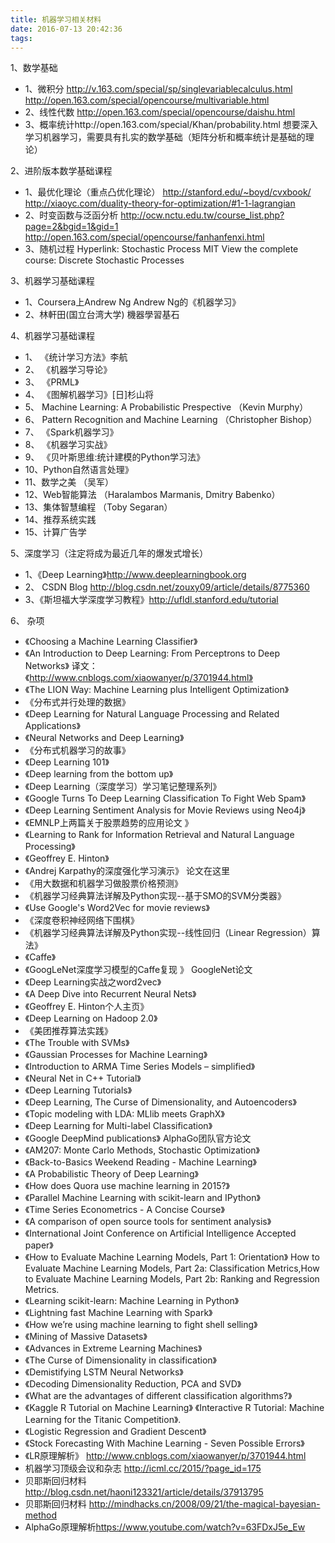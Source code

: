 ```yaml
---
title: 机器学习相关材料
date: 2016-07-13 20:42:36
tags:
---
```



1、数学基础
- 1、微积分 http://v.163.com/special/sp/singlevariablecalculus.html  http://open.163.com/special/opencourse/multivariable.html
- 2、线性代数 http://open.163.com/special/opencourse/daishu.html
- 3、概率统计http://open.163.com/special/Khan/probability.html
想要深入学习机器学习，需要具有扎实的数学基础（矩阵分析和概率统计是基础的理论）

2、进阶版本数学基础课程
- 1、最优化理论（重点凸优化理论）  http://stanford.edu/~boyd/cvxbook/   http://xiaoyc.com/duality-theory-for-optimization/#1-1-lagrangian
- 2、时变函数与泛函分析 http://ocw.nctu.edu.tw/course_list.php?page=2&bgid=1&gid=1  http://open.163.com/special/opencourse/fanhanfenxi.html
- 3、随机过程 Hyperlink: Stochastic Process MIT View the complete course: Discrete Stochastic Processes

3、机器学习基础课程
- 1、Coursera上Andrew Ng Andrew Ng的《机器学习》
- 2、林軒田(国立台湾大学) 機器學習基石

4、机器学习基础课程
- 1、 《统计学习方法》李航
- 2、 《机器学习导论》
- 3、 《PRML》
- 4、 《图解机器学习》[日]杉山将
- 5、   Machine Learning: A Probabilistic Prespective （Kevin Murphy）
- 6、   Pattern Recognition and Machine Learning （Christopher Bishop）
- 7、 《Spark机器学习》
- 8、 《机器学习实战》
- 9、 《贝叶斯思维:统计建模的Python学习法》
- 10、Python自然语言处理》
- 11、数学之美 （吴军）
- 12、Web智能算法 （Haralambos Marmanis, Dmitry Babenko）
- 13、集体智慧编程 （Toby Segaran）
- 14、推荐系统实践
- 15、计算广告学

5、深度学习（注定将成为最近几年的爆发式增长）
- 1、《Deep Learning》http://www.deeplearningbook.org
- 2、  CSDN Blog http://blog.csdn.net/zouxy09/article/details/8775360
- 3、《斯坦福大学深度学习教程》http://ufldl.stanford.edu/tutorial

6、 杂项

- 《Choosing a Machine Learning Classifier》
- 《An Introduction to Deep Learning: From Perceptrons to Deep Networks》 译文：《http://www.cnblogs.com/xiaowanyer/p/3701944.html》
- 《The LION Way: Machine Learning plus Intelligent Optimization》
- 《分布式并行处理的数据》
- 《Deep Learning for Natural Language Processing and Related Applications》
- 《Neural Networks and Deep Learning》
- 《分布式机器学习的故事》
- 《Deep Learning 101》
- 《Deep learning from the bottom up》
- 《Deep Learning（深度学习）学习笔记整理系列》
- 《Google Turns To Deep Learning Classification To Fight Web Spam》
- 《Deep Learning Sentiment Analysis for Movie Reviews using Neo4j》
- 《EMNLP上两篇关于股票趋势的应用论文 》
- 《Learning to Rank for Information Retrieval and Natural Language Processing》
- 《Geoffrey E. Hinton》
- 《Andrej Karpathy的深度强化学习演示》 论文在这里
- 《用大数据和机器学习做股票价格预测》
- 《机器学习经典算法详解及Python实现--基于SMO的SVM分类器》
- 《Use Google's Word2Vec for movie reviews》
- 《深度卷积神经网络下围棋》
- 《机器学习经典算法详解及Python实现--线性回归（Linear Regression）算法》
- 《Caffe》
- 《GoogLeNet深度学习模型的Caffe复现 》 GoogleNet论文
- 《Deep Learning实战之word2vec》
- 《A Deep Dive into Recurrent Neural Nets》
- 《Geoffrey E. Hinton个人主页》
- 《Deep Learning on Hadoop 2.0》
- 《美团推荐算法实践》
- 《The Trouble with SVMs》
- 《Gaussian Processes for Machine Learning》
- 《Introduction to ARMA Time Series Models – simplified》
- 《Neural Net in C++ Tutorial》
- 《Deep Learning Tutorials》
- 《Deep Learning, The Curse of Dimensionality, and Autoencoders》
- 《Topic modeling with LDA: MLlib meets GraphX》
- 《Deep Learning for Multi-label Classification》
- 《Google DeepMind publications》  AlphaGo团队官方论文
- 《AM207: Monte Carlo Methods, Stochastic Optimization》
- 《Back-to-Basics Weekend Reading - Machine Learning》
- 《A Probabilistic Theory of Deep Learning》
- 《How does Quora use machine learning in 2015?》
- 《Parallel Machine Learning with scikit-learn and IPython》
- 《Time Series Econometrics - A Concise Course》
- 《A comparison of open source tools for sentiment analysis》
- 《International Joint Conference on Artificial Intelligence Accepted paper》
- 《How to Evaluate Machine Learning Models, Part 1: Orientation》 How to Evaluate Machine Learning Models, Part 2a: Classification Metrics,How to Evaluate Machine Learning Models, Part 2b: Ranking and Regression Metrics.
- 《Learning scikit-learn: Machine Learning in Python》
- 《Lightning fast Machine Learning with Spark》
- 《How we’re using machine learning to fight shell selling》
- 《Mining of Massive Datasets》
- 《Advances in Extreme Learning Machines》
- 《The Curse of Dimensionality in classification》
- 《Demistifying LSTM Neural Networks》
- 《Decoding Dimensionality Reduction, PCA and SVD》
- 《What are the advantages of different classification algorithms?》
- 《Kaggle R Tutorial on Machine Learning》 《Interactive R Tutorial: Machine Learning for the Titanic Competition》.
- 《Logistic Regression and Gradient Descent》
- 《Stock Forecasting With Machine Learning - Seven Possible Errors》
- 《LR原理解析》  <http://www.cnblogs.com/xiaowanyer/p/3701944.html>
- 机器学习顶级会议和杂志 <http://icml.cc/2015/?page_id=175>
- 贝耶斯回归材料 <http://blog.csdn.net/haoni123321/article/details/37913795>
- 贝耶斯回归材料 <http://mindhacks.cn/2008/09/21/the-magical-bayesian-method>
- AlphaGo原理解析<https://www.youtube.com/watch?v=63FDxJ5e_Ew>

